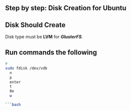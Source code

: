 ## Step by step: Disk Creation for Ubuntu



## Disk Should Create
Disk type must be **LVM** for ***GlusterFS***.


## Run commands the following 

``` bash
# 
sudo fdisk /dev/vdb
  n
  p
  enter
  t
  8e
  w

```bash